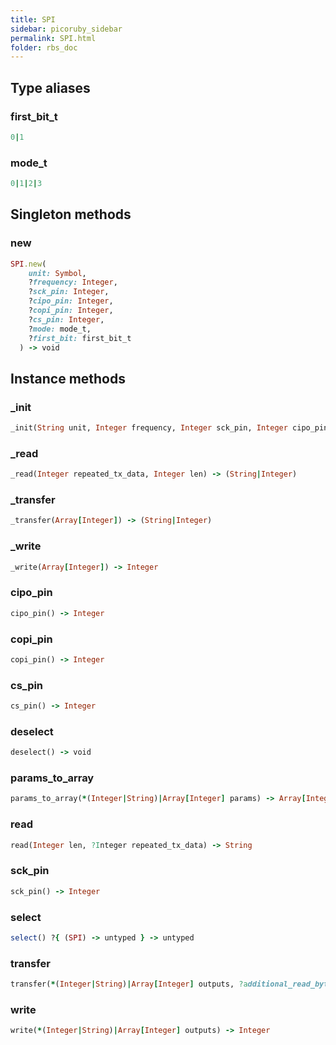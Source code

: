 ```yaml
---
title: SPI
sidebar: picoruby_sidebar
permalink: SPI.html
folder: rbs_doc
---
```

## Type aliases
### first_bit_t
```ruby
0|1
```
### mode_t
```ruby
0|1|2|3
```
## Singleton methods
### new

```ruby
SPI.new(
    unit: Symbol,
    ?frequency: Integer,
    ?sck_pin: Integer,
    ?cipo_pin: Integer,
    ?copi_pin: Integer,
    ?cs_pin: Integer,
    ?mode: mode_t,
    ?first_bit: first_bit_t
  ) -> void
```
## Instance methods
### _init

```ruby
_init(String unit, Integer frequency, Integer sck_pin, Integer cipo_pin, Integer copo_pin, Integer mode, Integer first_bit, Integer data_bits) -> Integer
```
### _read

```ruby
_read(Integer repeated_tx_data, Integer len) -> (String|Integer)
```
### _transfer

```ruby
_transfer(Array[Integer]) -> (String|Integer)
```
### _write

```ruby
_write(Array[Integer]) -> Integer
```
### cipo_pin

```ruby
cipo_pin() -> Integer
```
### copi_pin

```ruby
copi_pin() -> Integer
```
### cs_pin

```ruby
cs_pin() -> Integer
```
### deselect

```ruby
deselect() -> void
```
### params_to_array

```ruby
params_to_array(*(Integer|String)|Array[Integer] params) -> Array[Integer]
```
### read

```ruby
read(Integer len, ?Integer repeated_tx_data) -> String
```
### sck_pin

```ruby
sck_pin() -> Integer
```
### select

```ruby
select() ?{ (SPI) -> untyped } -> untyped
```
### transfer

```ruby
transfer(*(Integer|String)|Array[Integer] outputs, ?additional_read_bytes: Integer) -> String
```
### write

```ruby
write(*(Integer|String)|Array[Integer] outputs) -> Integer
```
